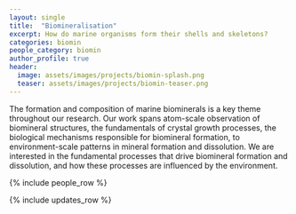 ```yaml
---
layout: single
title:  "Biomineralisation"
excerpt: How do marine organisms form their shells and skeletons?
categories: biomin
people_category: biomin
author_profile: true
header:
  image: assets/images/projects/biomin-splash.png
  teaser: assets/images/projects/biomin-teaser.png
---
```


The formation and composition of marine biominerals is a key theme throughout our research.
Our work spans atom-scale observation of biomineral structures, the fundamentals of crystal growth processes, the biological mechanisms responsible for biomineral formation, to environment-scale patterns in mineral formation and dissolution.
We are interested in the fundamental processes that drive biomineral formation and dissolution, and how these processes are influenced by the environment.

{% include people_row %}

{% include updates_row %}
